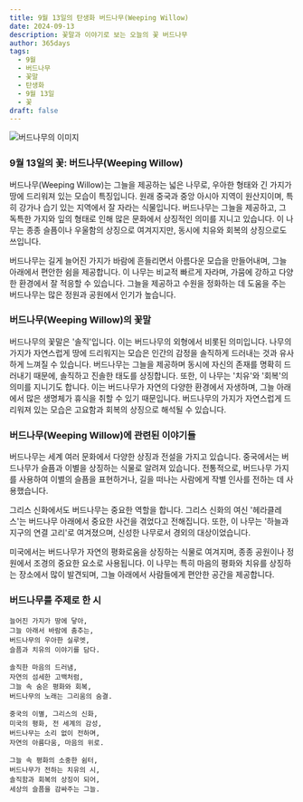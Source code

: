 ```yaml
---
title: 9월 13일의 탄생화 버드나무(Weeping Willow)
date: 2024-09-13
description: 꽃말과 이야기로 보는 오늘의 꽃 버드나무
author: 365days
tags:
  - 9월
  - 버드나무
  - 꽃말
  - 탄생화
  - 9월 13일
  - 꽃
draft: false
---
```



![버드나무의 이미지](https://cdn.pixabay.com/photo/2020/03/24/18/05/weeping-willow-4964961_640.jpg#center)


### 9월 13일의 꽃: 버드나무(Weeping Willow)

버드나무(Weeping Willow)는 그늘을 제공하는 넓은 나무로, 우아한 형태와 긴 가지가 땅에 드리워져 있는 모습이 특징입니다. 원래 중국과 중앙 아시아 지역이 원산지이며, 특히 강가나 습기 있는 지역에서 잘 자라는 식물입니다. 버드나무는 그늘을 제공하고, 그 독특한 가지와 잎의 형태로 인해 많은 문화에서 상징적인 의미를 지니고 있습니다. 이 나무는 종종 슬픔이나 우울함의 상징으로 여겨지지만, 동시에 치유와 회복의 상징으로도 쓰입니다.

버드나무는 길게 늘어진 가지가 바람에 흔들리면서 아름다운 모습을 만들어내며, 그늘 아래에서 편안한 쉼을 제공합니다. 이 나무는 비교적 빠르게 자라며, 가뭄에 강하고 다양한 환경에서 잘 적응할 수 있습니다. 그늘을 제공하고 수원을 정화하는 데 도움을 주는 버드나무는 많은 정원과 공원에서 인기가 높습니다.

### 버드나무(Weeping Willow)의 꽃말

버드나무의 꽃말은 '솔직'입니다. 이는 버드나무의 외형에서 비롯된 의미입니다. 나무의 가지가 자연스럽게 땅에 드리워지는 모습은 인간의 감정을 솔직하게 드러내는 것과 유사하게 느껴질 수 있습니다. 버드나무는 그늘을 제공하며 동시에 자신의 존재를 명확히 드러내기 때문에, 솔직하고 진솔한 태도를 상징합니다. 또한, 이 나무는 '치유'와 '회복'의 의미를 지니기도 합니다. 이는 버드나무가 자연의 다양한 환경에서 자생하며, 그늘 아래에서 많은 생명체가 휴식을 취할 수 있기 때문입니다. 버드나무의 가지가 자연스럽게 드리워져 있는 모습은 고요함과 회복의 상징으로 해석될 수 있습니다.

### 버드나무(Weeping Willow)에 관련된 이야기들

버드나무는 세계 여러 문화에서 다양한 상징과 전설을 가지고 있습니다. 중국에서는 버드나무가 슬픔과 이별을 상징하는 식물로 알려져 있습니다. 전통적으로, 버드나무 가지를 사용하여 이별의 슬픔을 표현하거나, 길을 떠나는 사람에게 작별 인사를 전하는 데 사용했습니다.

그리스 신화에서도 버드나무는 중요한 역할을 합니다. 그리스 신화의 여신 '헤라클레스'는 버드나무 아래에서 중요한 사건을 겪었다고 전해집니다. 또한, 이 나무는 '하늘과 지구의 연결 고리'로 여겨졌으며, 신성한 나무로서 경외의 대상이었습니다.

미국에서는 버드나무가 자연의 평화로움을 상징하는 식물로 여겨지며, 종종 공원이나 정원에서 조경의 중요한 요소로 사용됩니다. 이 나무는 특히 마음의 평화와 치유를 상징하는 장소에서 많이 발견되며, 그늘 아래에서 사람들에게 편안한 공간을 제공합니다.

### 버드나무를 주제로 한 시

	늘어진 가지가 땅에 닿아,
	그늘 아래서 바람에 춤추는,
	버드나무의 우아한 실루엣,
	슬픔과 치유의 이야기를 담다.
	
	솔직한 마음의 드러냄,
	자연의 섬세한 고백처럼,
	그늘 속 숨은 평화와 회복,
	버드나무의 노래는 그리움의 숨결.
	
	중국의 이별, 그리스의 신화,
	미국의 평화, 전 세계의 감성,
	버드나무는 소리 없이 전하며,
	자연의 아름다움, 마음의 위로.
	
	그늘 속 평화의 소중한 쉼터,
	버드나무가 전하는 치유의 시,
	솔직함과 회복의 상징이 되어,
	세상의 슬픔을 감싸주는 그늘.


